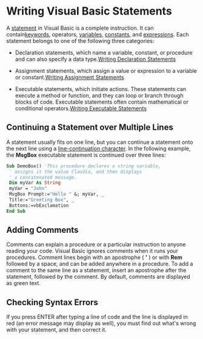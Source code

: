 
# Writing Visual Basic Statements

A [statement](b8bdf64f-5920-1ae9-16d0-b26d09524a30.md) in Visual Basic is a complete instruction. It can contain[keywords](b8bdf64f-5920-1ae9-16d0-b26d09524a30.md), operators, [variables](b8bdf64f-5920-1ae9-16d0-b26d09524a30.md), [constants](b8bdf64f-5920-1ae9-16d0-b26d09524a30.md), and [expressions](b8bdf64f-5920-1ae9-16d0-b26d09524a30.md). Each statement belongs to one of the following three categories:



- Declaration statements, which name a variable, constant, or procedure and can also specify a data type.[Writing Declaration Statements](9aaee08c-09d3-b70b-0d8f-9ca949fbd04a.md)
    
- Assignment statements, which assign a value or expression to a variable or constant.[Writing Assignment Statements](7699bec2-c5a2-6f35-3ec0-8aa7cefa622d.md)
    
- Executable statements, which initiate actions. These statements can execute a method or function, and they can loop or branch through blocks of code. Executable statements often contain mathematical or conditional operators.[Writing Executable Statements](822a0e4e-687d-9f38-7b70-352f3ee10da1.md)
    


## Continuing a Statement over Multiple Lines

A statement usually fits on one line, but you can continue a statement onto the next line using a [line-continuation character](b8bdf64f-5920-1ae9-16d0-b26d09524a30.md). In the following example, the  **MsgBox** executable statement is continued over three lines:


```vb
Sub DemoBox() 'This procedure declares a string variable, 
 ' assigns it the value Claudia, and then displays 
 ' a concatenated message. 
 Dim myVar As String 
 myVar = "John" 
 MsgBox Prompt:="Hello " &; myVar, _ 
 Title:="Greeting Box", _ 
 Buttons:=vbExclamation 
End Sub
```


## Adding Comments

Comments can explain a procedure or a particular instruction to anyone reading your code. Visual Basic ignores comments when it runs your procedures. Comment lines begin with an apostrophe ( **'** ) or with **Rem** followed by a space, and can be added anywhere in a procedure. To add a comment to the same line as a statement, insert an apostrophe after the statement, followed by the comment. By default, comments are displayed as green text.


## Checking Syntax Errors

If you press ENTER after typing a line of code and the line is displayed in red (an error message may display as well), you must find out what's wrong with your statement, and then correct it.


